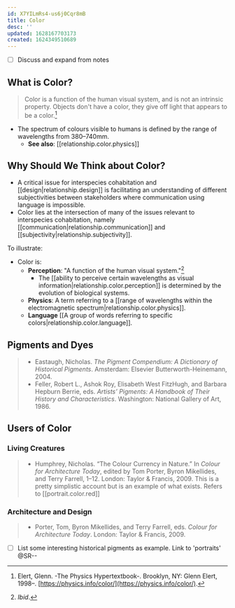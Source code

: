 ```yaml
---
id: X7YILmRs4-us6j0Cqr8mB
title: Color
desc: ''
updated: 1628167703173
created: 1624349510689
---
```


- [ ] Discuss and expand from notes

## What is Color?

> Color is a function of the human visual system, and is not an intrinsic property. Objects don't have a color, they give off light that appears to be a color.[^1]

- The spectrum of colours visible to humans is defined by the range of wavelengths from 380–740mm.
  - **See also**: [[relationship.color.physics]]

## Why Should We Think about Color?

- A critical issue for interspecies cohabitation and [[design|relationship.design]] is facilitating an understanding of different subjectivities between stakeholders where communication using language is impossible.
- Color lies at the intersection of many of the issues relevant to interspecies cohabitation, namely [[communication|relationship.communication]] and [[subjectivity|relationship.subjectivity]].

To illustrate:

- Color is:
  - **Perception**: "A function of the human visual system."[^2]
    - The [[ability to perceive certain wavelengths as visual information|relationship.color.perception]] is determined by the evolution of biological systems.  
  - **Physics**: A term referring to a [[range of wavelengths within the electromagnetic spectrum|relationship.color.physics]].
  - **Language** [[A group of words referring to specific colors|relationship.color.language]].

## Pigments and Dyes

>- Eastaugh, Nicholas. _The Pigment Compendium: A Dictionary of Historical Pigments_. Amsterdam: Elsevier Butterworth-Heinemann, 2004.
>- Feller, Robert L., Ashok Roy, Elisabeth West FitzHugh, and Barbara Hepburn Berrie, eds. _Artists’ Pigments: A Handbook of Their History and Characteristics_. Washington: National Gallery of Art, 1986.

## Users of Color

### Living Creatures

>- Humphrey, Nicholas. “The Colour Currency in Nature.” In _Colour for Architecture Today_, edited by Tom Porter, Byron Mikellides, and Terry Farrell, 1–12. London: Taylor & Francis, 2009. This is a pretty simplistic account but is an example of what exists. Refers to [[portrait.color.red]]
### Architecture and Design

>- Porter, Tom, Byron Mikellides, and Terry Farrell, eds. _Colour for Architecture Today_. London: Taylor & Francis, 2009.



- [ ] List some interesting historical pigments as example. Link to 'portraits' @SR--

[^1]: Elert, Glenn. -The Physics Hypertextbook-. Brooklyn, NY: Glenn Elert, 1998–. [https://physics.info/color/](https://physics.info/color/).
[^2]: *Ibid*.
